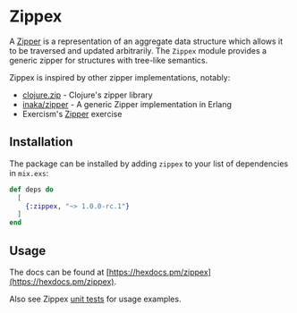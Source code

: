 # Zippex

A [Zipper](https://en.wikipedia.org/wiki/Zipper_%28data_structure%29) is a
representation of an aggregate data structure which allows it to be
traversed and updated arbitrarily. The `Zippex` module provides a generic
zipper for structures with tree-like semantics.

Zippex is inspired by other zipper implementations, notably:

 * [clojure.zip](https://clojuredocs.org/clojure.zip/zipper) - Clojure's zipper library
 * [inaka/zipper](https://github.com/inaka/zipper) - A generic Zipper implementation in Erlang
 * Exercism's [Zipper](https://exercism.io/tracks/elixir/exercises/zipper) exercise

## Installation

The package can be installed by adding `zippex` to your list of dependencies
in `mix.exs`:

```elixir
def deps do
  [
    {:zippex, "~> 1.0.0-rc.1"}
  ]
end
```

## Usage

The docs can be found at [https://hexdocs.pm/zippex](https://hexdocs.pm/zippex).

Also see Zippex [unit tests](https://github.com/Bluetab/Zippex/blob/master/test/zippex_test.exs)
for usage examples.
